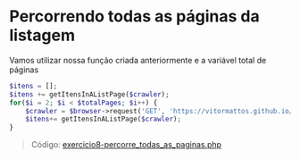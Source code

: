 # Percorrendo todas as páginas da listagem

Vamos utilizar nossa função criada anteriormente e a variável total de páginas

```php
$itens = [];
$itens += getItensInAListPage($crawler);
for($i = 2; $i < $totalPages; $i++) {
    $crawler = $browser->request('GET', 'https://vitormattos.github.io/poc-lineageos-cellphone-list-statics/'.$i);
    $itens+= getItensInAListPage($crawler);
}
```

> Código: [exercicio8-percorre_todas_as_paginas.php](exercicio8-percorre_todas_as_paginas.php)